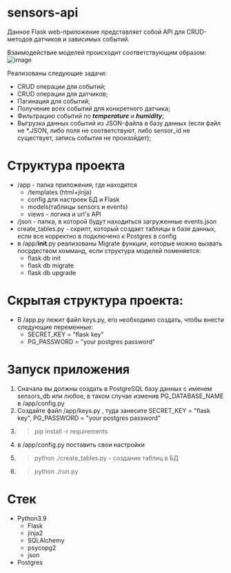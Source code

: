 # sensors-api

Данное Flask web-приложение представляет собой API для CRUD-методов датчиков и зависимых событий. 

Взаимодействие моделей происходит соответствующим образом: 
![image](https://user-images.githubusercontent.com/105984453/234718178-114d5126-2a88-4fb3-83fd-c19b9637f384.png)

Реализованы следующие задачи: 
- CRUD операции для событий;
- CRUD операции для датчиков;
- Пагинация для событий;
- Получение всех событий для конкретного датчика;
- Фильтрацию событий по ***temperature*** и ***humidity***;
- Выгрузка данных событий из JSON-файла в базу данных (если файл не *.JSON, либо поля не соответствуют, либо sensor_id не существует, запись события не произойдет);

# Структура проекта
- /app - папка приложения, где находятся 
  - /templates (html+jinja)
  - config для настроек БД и Flask
  - models(таблицы sensors и events)
  - views - логика и url's API 
- /json - папка, в которой будут находиться загруженные events.json
- create_tables.py - скрипт, который создает таблицы в базе данных, если все корректно в подключено к Postgres в config
- в /app/__init__.py реализованы Migrate функции, которые можно вызвать посрдеством комманд, если структура моделей поменяется:
  - flask db init
  - flask db migrate
  - flask db upgrade
  
# Скрытая структура проекта:
- В /app.py лежит файл keys.py, его необходимо создать, чтобы внести следующие переменные:
  - SECRET_KEY = "flask key"
  - PG_PASSWORD = "your postgres password"

# Запуск приложения
1) Сначала вы должны создать в PostgreSQL базу данных с именем sensors_db или любое, в таком случае изменив PG_DATABASE_NAME в /app/config.py
2) Создайте файл /app/keys.py , туда занесите SECRET_KEY = "flask key", PG_PASSWORD = "your postgres password"
3) >pip install -r requirements
4) в /app/config.py поставить свои настройки 
5) >python ./create_tables.py - создание таблиц в БД
6)  >python ./run.py

# Стек
- Python3.9
  - Flask
  - jinja2
  - SQLAlchemy
  - psycopg2
  - json
- Postgres

